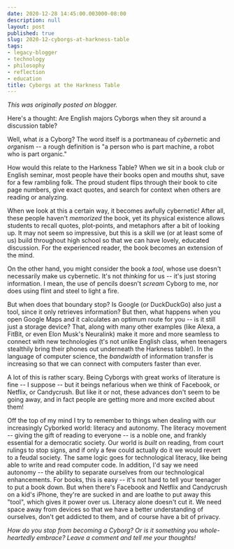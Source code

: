 ```yaml
---
date: 2020-12-28 14:45:00.003000-08:00
description: null
layout: post
published: true
slug: 2020-12-cyborgs-at-harkness-table
tags:
- legacy-blogger
- technology
- philosophy
- reflection
- education
title: Cyborgs at the Harkness Table
---
```



*This was originally posted on blogger.*

Here's a thought: Are English majors Cyborgs when they sit around a discussion table?

Well, what *is* a Cyborg? The word itself is a portmaneau of *cyber*netic and *org*anism -- a rough definition is "a person who is part machine, a robot who is part organic."

How would this relate to the Harkness Table? When we sit in a book club or English seminar, most people have their books open and mouths shut, save for a few rambling folk. The proud student flips through their book to cite page numbers, give exact quotes, and search for context when others are reading or analyzing.

When we look at this a certain way, it becomes awfully cybernetic! After all, these people haven't *memorized* the book, yet its physical existence allows students to recall quotes, plot-points, and metaphors after a bit of looking up. It may not seem so impressive, but this is a skill we (or at least some of us) build throughout high school so that we can have lovely, educated discussion. For the experienced reader, the book becomes an extension of the mind.

On the other hand, you might consider the book a *tool*, whose use doesn't necessarily make us cybernetic. It's not *thinking* for us -- it's just storing information. I mean, the use of pencils doesn't *scream* Cyborg to me, nor does using flint and steel to light a fire.  


But when does that boundary stop? Is Google (or DuckDuckGo) also just a tool, since it only retrieves information? But then, what happens when you open Google Maps and it calculates an optimum route for you -- is it still just a storage device? That, along with many other examples (like Alexa, a FitBit, or even Elon Musk's Neuralink) make it more and more seamless to connect with new technologies (t's not unlike English class, when teenagers stealthily bring their phones out underneath the Harkness table!). In the language of computer science, the *bandwidth* of information transfer is increasing so that we can connect with computers faster than ever.

A lot of this is rather scary. Being Cyborgs with great works of literature is fine -- I suppose -- but it beings nefarious when we think of Facebook, or Netflix, or Candycrush. But like it or not, these advances don't seem to be going away, and in fact people are getting more and more excited about them!  


Off the top of my mind I try to remember to things when dealing with our increasingly Cyborked world: literacy and autonomy. The literacy movement -- giving the gift of
reading to everyone -- is a noble one, and frankly essential for a
democratic society. Our world is *built* on reading, from court
rulings to stop signs, and if only a few could actually do it we would
revert to a feudal society. The same logic goes for technological
literacy, like being able to write
and read computer code. In addition, I'd say we need autonomy -- the
ability to separate ourselves from our technological enhancements. For
books, this is easy -- it's not hard to tell your teenager to put a book
down. But when there's Facebook and Netflix and Candycrush on a kid's
iPhone, they're are sucked in and are loathe to put away this "tool",
which gives it power over us. Literacy alone doesn't cut it. We need
space away from devices so that we have a better understanding of
ourselves, don't get addicted to them, and of course have a bit of
privacy.

*How do you stop from becoming a Cyborg? Or is it something you whole-heartedly embrace? Leave a comment and tell me your thoughts!*  
